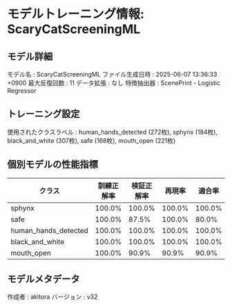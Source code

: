 # モデルトレーニング情報: ScaryCatScreeningML

## モデル詳細
モデル名           : ScaryCatScreeningML
ファイル生成日時   : 2025-06-07 13:36:33 +0900
最大反復回数     : 11
データ拡張       : なし
特徴抽出器       : ScenePrint - Logistic Regressor

## トレーニング設定
使用されたクラスラベル : human_hands_detected (272枚), sphynx (184枚), black_and_white (307枚), safe (168枚), mouth_open (221枚)
## 個別モデルの性能指標
| クラス | 訓練正解率 | 検証正解率 | 再現率 | 適合率 | F1スコア |
|--------|------------|------------|--------|--------|----------|
| sphynx | 100.0% | 100.0% | 100.0% | 100.0% | 1.000 |
| safe | 100.0% | 87.5% | 100.0% | 80.0% | 0.889 |
| human_hands_detected | 100.0% | 100.0% | 100.0% | 100.0% | 1.000 |
| black_and_white | 100.0% | 100.0% | 100.0% | 100.0% | 1.000 |
| mouth_open | 100.0% | 90.9% | 90.9% | 90.9% | 0.909 |

## モデルメタデータ
作成者            : akitora
バージョン          : v32